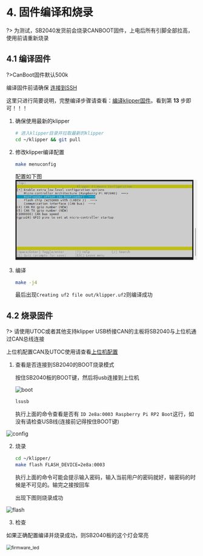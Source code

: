 # 4. 固件编译和烧录

?> 为测试，SB2040发货前会烧录CANBOOT固件，上电后所有引脚全部拉高，使用前请重新烧录

## 4.1 编译固件

?>CanBoot固件默认500k

编译固件前请确保 [连接到SSH](/board/fly_pi/FLY_π_description5 "点击即可跳转")

这里只进行简要说明，完整编译步骤请查看：[编译klipper固件](/board/fly_super8/firmware?id=_1-编译klipper固件 "点击即可跳转")。看到第 **13** 步即可！！！

1. 确保使用最新的klipper

    ```bash
    # 进入klipper目录并拉取最新的klipper
    cd ~/klipper && git pull
    ```

2. 修改klipper编译配置

    ```bash
    make menuconfig
    ```

     配置如下图
![config](../../images/boards/fly_sb2040/config.png ":no-zooom")

3. 编译

    ```bash
    make -j4
    ```

     最后出现``Creating uf2 file out/klipper.uf2``则编译成功

## 4.2 烧录固件

?> 请使用UTOC或者其他支持klipper USB桥接CAN的主板将SB2040与上位机通过CAN总线连接

上位机配置CAN及UTOC使用请查看[上位机配置](/board/fly_sb2040/piconfig "点击即可跳转")

1. 查看是否连接到SB2040的BOOT烧录模式
   
    按住SB2040板的BOOT键，然后将usb连接到上位机

    ![boot](../../images/boards/fly_sb2040/boot.png)
    
    ```bash
    lsusb
    ```
    
    执行上面的命令查看是否有 ``ID 2e8a:0003 Raspberry Pi RP2 Boot``这行，如没有请检查USB线(连接前记得按住BOOT键)

![config](../../images/boards/fly_sb2040/lsusb.png ":no-zooom")

2. 烧录
   
    ```bash
    cd ~/klipper/
    make flash FLASH_DEVICE=2e8a:0003
    ```
    
   执行上面的命令可能会提示输入密码，输入当前用户的密码就好，输密码的时候是不可见的。输完之接按回车
   
   出现下图则烧录成功

![flash](../../images/boards/fly_sb2040/flash.png ":no-zooom")



3. 检查

如果正确配置编译并烧录成功，则SB2040板的这个灯会常亮

<img src="../../images/boards/fly_sb2040/firmware_led.png" alt="firmware_led" style="zoom:85%;" />